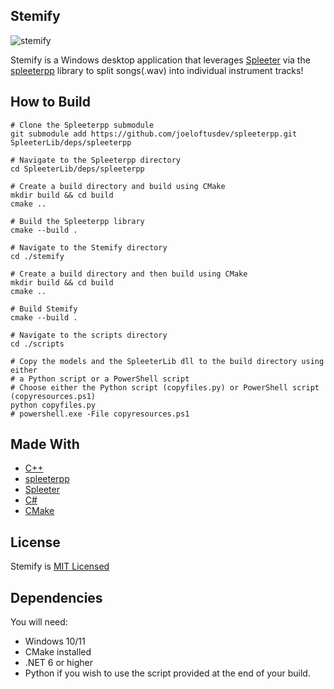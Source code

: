 ## Stemify

![stemify](https://github.com/joeloftusdev/stemify/assets/152509645/921ab995-b461-443f-9ecc-2a2ecaa0b8df)

Stemify is a Windows desktop application that leverages [Spleeter](https://github.com/deezer/spleeter) via the 
 [spleeterpp](https://github.com/joeloftusdev/spleeterpp) library to split songs(.wav) into individual instrument tracks!
## How to Build
```
# Clone the Spleeterpp submodule
git submodule add https://github.com/joeloftusdev/spleeterpp.git SpleeterLib/deps/spleeterpp

# Navigate to the Spleeterpp directory
cd SpleeterLib/deps/spleeterpp

# Create a build directory and build using CMake
mkdir build && cd build
cmake ..

# Build the Spleeterpp library
cmake --build .

# Navigate to the Stemify directory
cd ./stemify

# Create a build directory and then build using CMake
mkdir build && cd build
cmake ..

# Build Stemify
cmake --build . 

# Navigate to the scripts directory
cd ./scripts

# Copy the models and the SpleeterLib dll to the build directory using either
# a Python script or a PowerShell script
# Choose either the Python script (copyfiles.py) or PowerShell script (copyresources.ps1)
python copyfiles.py
# powershell.exe -File copyresources.ps1

```
## Made With
* [C++](https://isocpp.org/)
* [spleeterpp](https://github.com/joeloftusdev/spleeterpp)
* [Spleeter](https://github.com/deezer/spleeter)
* [C#](https://learn.microsoft.com/en-us/dotnet/csharp/)
* [CMake](https://cmake.org/)

## License 
Stemify is [MIT Licensed](https://github.com/joeloftusdev/stemify/blob/main/LICENSE)

## Dependencies
You will need:
* Windows 10/11
* CMake installed
* .NET 6 or higher
* Python if you wish to use the script provided at the end of your build.
